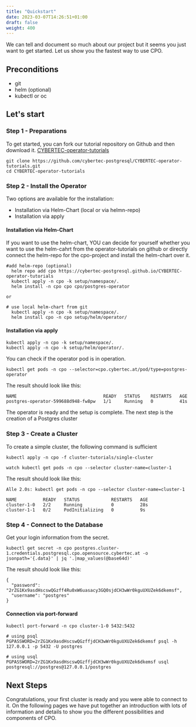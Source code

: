 ```yaml
---
title: "Quickstart"
date: 2023-03-07T14:26:51+01:00
draft: false
weight: 400
---
```


We can tell and document so much about our project but it seems you just want to get started. Let us show you the fastest way to use CPO.

## Preconditions

- git
- helm (optional)
- kubectl or oc

## Let's start

### Step 1 - Preparations
To get started, you can fork our tutorial repository on Github and then download it.
[CYBERTEC-operator-tutorials](https://github.com/cybertec-postgresql/CYBERTEC-operator-tutorials/fork)

```
git clone https://github.com/cybertec-postgresql/CYBERTEC-operator-tutorials.git
cd CYBERTEC-operator-tutorials
```

### Step 2 - Install the Operator
Two options are available for the installation: 
- Installation via Helm-Chart (local or via helmn-repo)
- Installation via apply

#### Installation via Helm-Chart

If you want to use the helm-chart, YOU can decide for yourself whether you want to use the helm-cahrt from the operator-tutorials on github or directly connect the helm-repo for the cpo-project and install the helm-chart over it.

```
#add helm-repo (optional)
  helm repo add cpo https://cybertec-postgresql.github.io/CYBERTEC-operator-tutorials
  kubectl apply -n cpo -k setup/namespace/.
  helm install -n cpo cpo cpo/postgres-operator

or

# use local helm-chart from git
  kubectl apply -n cpo -k setup/namespace/.
  helm install cpo -n cpo setup/helm/operator/
```

#### Installation via apply
```
kubectl apply -n cpo -k setup/namespace/.
kubectl apply -n cpo -k setup/helm/operator/.
```

You can check if the operator pod is in operation.
```
kubectl get pods -n cpo --selector=cpo.cybertec.at/pod/type=postgres-operator
```
The result should look like this:
```
NAME                                 READY   STATUS    RESTARTS   AGE
postgres-operator-599688d948-fw8pw   1/1     Running   0          41s
```

The operator is ready and the setup is complete. The next step is the creation of a Postgres cluster

### Step 3 - Create a Cluster
To create a simple cluster, the following command is sufficient
```
kubectl apply -n cpo -f cluster-tutorials/single-cluster
```

```
watch kubectl get pods -n cpo --selector cluster-name=cluster-1
```
The result should look like this:
```
Alle 2.0s: kubectl get pods -n cpo --selector cluster-name=cluster-1                                                                                                            

NAME          READY   STATUS            RESTARTS   AGE
cluster-1-0   2/2     Running           0          28s
cluster-1-1   0/2     PodInitializing   0          9s
```

### Step 4 - Connect to the Database
Get your login information from the secret.
```
kubectl get secret -n cpo postgres.cluster-1.credentials.postgresql.cpo.opensource.cybertec.at -o jsonpath='{.data}' | jq '.|map_values(@base64d)'
```
The result should look like this:
```
{
  "password": "2rZG1Kx9asdHscswQGzff4Ru0xW6uasacy3GQ0sjdCH3wWr0kguUXUZek6dkemsf",
  "username": "postgres"
}
```
#### Connection via port-forward

```
kubectl port-forward -n cpo cluster-1-0 5432:5432
```

```
# using psql
PGPASSWORD=2rZG1Kx9asdHscswQGzffjdCH3wWr0kguUXUZek6dkemsf psql -h 127.0.0.1 -p 5432 -U postgres

# using usql
PGPASSWORD=2rZG1Kx9asdHscswQGzffjdCH3wWr0kguUXUZek6dkemsf usql postgresql://postgres@127.0.0.1/postgres
```

## Next Steps
Congratulations, your first cluster is ready and you were able to connect to it. On the following pages we have put together an introduction with lots of information and details to show you the different possibilities and components of CPO. 